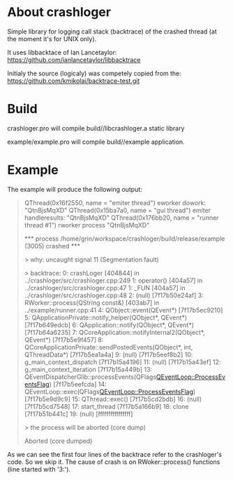 # About crashloger

Simple library for logging call stack (backtrace) of the crashed thread (at the moment it's for UNIX only).

It uses libbacktace of Ian Lancetaylor: https://github.com/ianlancetaylor/libbacktrace

Initialy the source (logicaly) was competely copied from the: https://github.com/kmikolaj/backtrace-test.git

# Build

crashloger.pro will compile build/<debug or release>/libcrashloger.a static library

example/example.pro will compile build/<debug or release>/example application.
  
# Example

The example will produce the following output:

> QThread(0x16f2550, name = "emiter thread") eworker dowork:  "QtnBjsMqXD"
> QThread(0x15ba7a0, name = "gui thread") emiter handleresults:  "QtnBjsMqXD"
> QThread(0x176bb20, name = "runner thread #1") rworker process "QtnBjsMqXD"
> 
> \*** process /home/grin/workspace/crashloger/build/release/example (3005) crashed ***
> 
>  \> why: uncaught signal 11 (Segmentation fault)
> 
>  \> backtrace:
>    0: crashLoger [404844] in ../crashloger/src/crashloger.cpp:249
>    1: operator() [404a57] in ../crashloger/src/crashloger.cpp:47
>    1: _FUN [404a57] in ../crashloger/src/crashloger.cpp:48
>    2: (null) [7f17b50e24af]
>    3: RWorker::process(QString const&) [403ab7] in ../example/runner.cpp:41
>    4: QObject::event(QEvent*) [7f17b5ec9210]
>    5: QApplicationPrivate::notify_helper(QObject*, QEvent*) [7f17b649edcb]
>    6: QApplication::notify(QObject*, QEvent*) [7f17b64a6235]
>    7: QCoreApplication::notifyInternal2(QObject*, QEvent*) [7f17b5e9f457]
>    8: QCoreApplicationPrivate::sendPostedEvents(QObject*, int, QThreadData*) [7f17b5ea1a4a]
>    9: (null) [7f17b5eef8b2]
>   10: g_main_context_dispatch [7f17b15a4196]
>   11: (null) [7f17b15a43ef]
>   12: g_main_context_iteration [7f17b15a449b]
>   13: QEventDispatcherGlib::processEvents(QFlags<QEventLoop::ProcessEventsFlag>) [7f17b5eefcda]
>   14: QEventLoop::exec(QFlags<QEventLoop::ProcessEventsFlag>) [7f17b5e9d9c9]
>   15: QThread::exec() [7f17b5cd2bdb]
>   16: (null) [7f17b5cd7548]
>   17: start_thread [7f17b5a166b9]
>   18: clone [7f17b51b441c]
>   19: (null) [ffffffffffffffff]
> 
>  \> the process will be aborted (core dump)
> 
> Aborted (core dumped)

As we can see the first four lines of the backtrace refer to the crashloger's code.
So we skip it. The cause of crash is on RWoker::process() functions (line  started with '3:').
